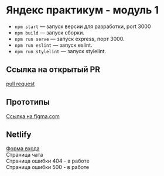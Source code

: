 # Яндекс практикум - модуль 1

- `npm start` — запуск версии для разработки, port 3000
- `npm build` — запуск сборки.
- `npm run serve` — запуск express, порт 3000.
- `npm run eslint` — запуск eslint.
- `npm run stylelint` — запуск stylelint.

## Cсылка на открытый PR
[pull request]()

## Прототипы
[Ссылка на figma.com](https://www.figma.com/file/zka3ZZnxZxKY7pgC7OGpL3/yp_module_1_chat?node-id=0%3A1)

## Netlify

[Форма входа](https://yp-module-1-alexgavr89.netlify.app/)  
Страница чата  
Страница ошибки 404 - в работе  
Страница ошибки 500 - в работе  
